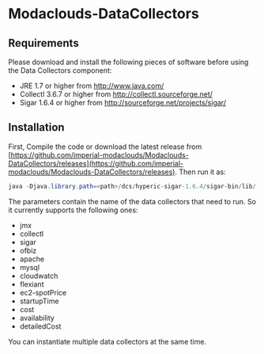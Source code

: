 Modaclouds-DataCollectors
=========================
## Requirements

Please download and install the following pieces of software before using the Data Collectors component:
* JRE 1.7 or higher from http://www.java.com/
* Collectl 3.6.7 or higher from http://collectl.sourceforge.net/
* Sigar 1.6.4 or higher from http://sourceforge.net/projects/sigar/

## Installation
First, Compile the code or download the latest release from [https://github.com/imperial-modaclouds/Modaclouds-DataCollectors/releases](https://github.com/imperial-modaclouds/Modaclouds-DataCollectors/releases).
Then run it as: 
```java
java -Djava.library.path=<path>/dcs/hyperic-sigar-1.6.4/sigar-bin/lib/ -jar dcs.jar <parameters>
```
The parameters contain the name of the data collectors that need to run. So it currently supports the following ones:
* jmx
* collectl
* sigar
* ofbiz
* apache
* mysql
* cloudwatch
* flexiant
* ec2-spotPrice
* startupTime
* cost
* availability
* detailedCost

You can instantiate multiple data collectors at the same time.
